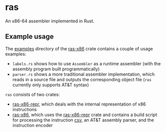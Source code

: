 # ras

An x86-64 assembler implemented in Rust.

## Example usage

The [examples] directory of the [ras-x86] crate contains a couple of usage
examples:
* `labels.rs` shows how to use `Assembler` as a runtime assembler (with the
  assembly program built programmatically)
* `parser.rs` shows a more traditional assembler implementation, which reads in
  a source file and outputs the corresponding object file (`ras` currently only
  supports AT&T syntax)

`ras` consists of two crates:
* [ras-x86-repr], which deals with the internal representation of x86
  instructions
* [ras-x86], which uses the [ras-x86-repr] crate and contains a build script for
  processing the instruction [csv], an AT&T assembly parser, and the instruction
  encoder

[examples]: https://github.com/gabi-250/ras/tree/master/ras-x86/examples
[csv]: https://github.com/GregoryComer/x86-csv/tree/c638bbbaa17f0c81abaa7e84a968335c985542fa
[ras-x86]: https://github.com/gabi-250/ras/tree/master/ras-x86
[ras-x86-repr]: https://github.com/gabi-250/ras/tree/master/ras-x86-repr

